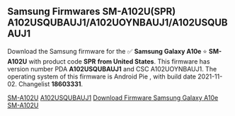 <h2>Samsung Firmwares SM-A102U(SPR) A102USQUBAUJ1/A102UOYNBAUJ1/A102USQUBAUJ1</h2>
Download the Samsung firmware for the ✅ <strong>Samsung Galaxy A10e </strong> ⭐ <strong>SM-A102U</strong> with product code <strong>SPR</strong> <strong> from United States</strong>. This firmware has version number PDA <strong>A102USQUBAUJ1</strong> and CSC A102UOYNBAUJ1. The operating system of this firmware is Android Pie , with build date 2021-11-02. Changelist <strong>18603331</strong>.


[SM-A102U](https://samfirm.shop/samsung/model/SM-A102U)
[A102USQUBAUJ1](https://samfirm.shop/samsung/pda/A102USQUBAUJ1)
[Download Firmware Samsung Galaxy A10e SM-A102U](https://samfirm.shop/samsung/firmware/470421)
